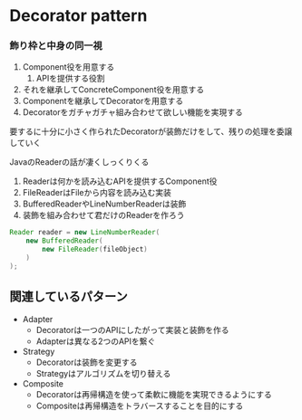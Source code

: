 # Decorator pattern

### 飾り枠と中身の同一視

1. Component役を用意する
    1. APIを提供する役割
2. それを継承してConcreteComponent役を用意する
3. Componentを継承してDecoratorを用意する
4. Decoratorをガチャガチャ組み合わせて欲しい機能を実現する

要するに十分に小さく作られたDecoratorが装飾だけをして、残りの処理を委譲していく

JavaのReaderの話が凄くしっくりくる

1. Readerは何かを読み込むAPIを提供するComponent役
2. FileReaderはFileから内容を読み込む実装
3. BufferedReaderやLineNumberReaderは装飾
4. 装飾を組み合わせて君だけのReaderを作ろう

```java
Reader reader = new LineNumberReader(
    new BufferedReader(
        new FileReader(fileObject)
    )
);
```

## 関連しているパターン
- Adapter
  - Decoratorは一つのAPIにしたがって実装と装飾を作る
  - Adapterは異なる2つのAPIを繋ぐ
- Strategy
  - Decoratorは装飾を変更する
  - Strategyはアルゴリズムを切り替える
- Composite
  - Decoratorは再帰構造を使って柔軟に機能を実現できるようにする
  - Compositeは再帰構造をトラバースすることを目的にする
